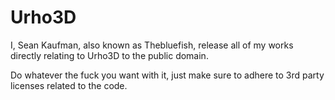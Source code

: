 # Urho3D

I, Sean Kaufman, also known as Thebluefish, release all of my works directly relating to Urho3D to the public domain.

Do whatever the fuck you want with it, just make sure to adhere to 3rd party licenses related to the code.
